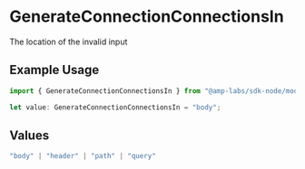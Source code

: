 # GenerateConnectionConnectionsIn

The location of the invalid input

## Example Usage

```typescript
import { GenerateConnectionConnectionsIn } from "@amp-labs/sdk-node/models/errors";

let value: GenerateConnectionConnectionsIn = "body";
```

## Values

```typescript
"body" | "header" | "path" | "query"
```